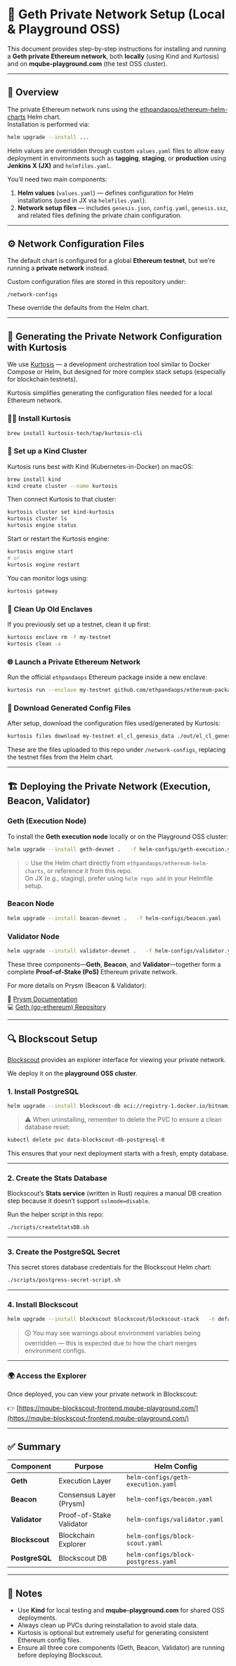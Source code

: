 # 🧭 Geth Private Network Setup (Local & Playground OSS)

This document provides step-by-step instructions for installing and running a **Geth private Ethereum network**, both **locally** (using Kind and Kurtosis) and on **mqube-playground.com** (the test OSS cluster).

---

## 🚀 Overview

The private Ethereum network runs using the [ethpandaops/ethereum-helm-charts](https://github.com/ethpandaops/ethereum-helm-charts) Helm chart.  
Installation is performed via:

```bash
helm upgrade --install ...
```

Helm values are overridden through custom `values.yaml` files to allow easy deployment in environments such as **tagging**, **staging**, or **production** using **Jenkins X (JX)** and `helmfiles.yaml`.

You’ll need two main components:

1. **Helm values** (`values.yaml`) — defines configuration for Helm installations (used in JX via `helmfiles.yaml`).
2. **Network setup files** — includes `genesis.json`, `config.yaml`, `genesis.ssz`, and related files defining the private chain configuration.

---

## ⚙️ Network Configuration Files

The default chart is configured for a global **Ethereum testnet**, but we’re running a **private network** instead.

Custom configuration files are stored in this repository under:

```
/network-configs
```

These override the defaults from the Helm chart.

---

## 🧰 Generating the Private Network Configuration with Kurtosis

We use [Kurtosis](https://github.com/kurtosis-tech/kurtosis) — a development orchestration tool similar to Docker Compose or Helm, but designed for more complex stack setups (especially for blockchain testnets).

Kurtosis simplifies generating the configuration files needed for a local Ethereum network.

### 🧑‍💻 Install Kurtosis

```bash
brew install kurtosis-tech/tap/kurtosis-cli
```

### 🧱 Set up a Kind Cluster

Kurtosis runs best with Kind (Kubernetes-in-Docker) on macOS:

```bash
brew install kind
kind create cluster --name kurtosis
```

Then connect Kurtosis to that cluster:

```bash
kurtosis cluster set kind-kurtosis
kurtosis cluster ls
kurtosis engine status
```

Start or restart the Kurtosis engine:

```bash
kurtosis engine start
# or
kurtosis engine restart
```

You can monitor logs using:

```bash
kurtosis gateway
```

### 🧹 Clean Up Old Enclaves

If you previously set up a testnet, clean it up first:

```bash
kurtosis enclave rm -f my-testnet
kurtosis clean -a
```

### 🌐 Launch a Private Ethereum Network

Run the official `ethpandaops` Ethereum package inside a new enclave:

```bash
kurtosis run --enclave my-testnet github.com/ethpandaops/ethereum-package
```

### 📁 Download Generated Config Files

After setup, download the configuration files used/generated by Kurtosis:

```bash
kurtosis files download my-testnet el_cl_genesis_data ./out/el_cl_genesis_data
```

These are the files uploaded to this repo under `/network-configs`, replacing the testnet files from the Helm chart.

---

## 🏗️ Deploying the Private Network (Execution, Beacon, Validator)

### Geth (Execution Node)

To install the **Geth execution node** locally or on the Playground OSS cluster:

```bash
helm upgrade --install geth-devnet .   -f helm-configs/geth-execution.yaml
```

> 💡 Use the Helm chart directly from `ethpandaops/ethereum-helm-charts`, or reference it from this repo.  
> On JX (e.g., staging), prefer using `helm repo add` in your Helmfile setup.

### Beacon Node

```bash
helm upgrade --install beacon-devnet .   -f helm-configs/beacon.yaml
```

### Validator Node

```bash
helm upgrade --install validator-devnet .   -f helm-configs/validator.yaml
```

These three components—**Geth**, **Beacon**, and **Validator**—together form a complete **Proof-of-Stake (PoS)** Ethereum private network.

For more details on Prysm (Beacon & Validator):

📘 [Prysm Documentation](https://prysm.offchainlabs.com/docs/)  
💻 [Geth (go-ethereum) Repository](https://github.com/ethereum/go-ethereum)

---

## 🔍 Blockscout Setup

[Blockscout](https://github.com/blockscout/blockscout) provides an explorer interface for viewing your private network.

We deploy it on the **playground OSS cluster**.

### 1. Install PostgreSQL

```bash
helm upgrade --install blockscout-db oci://registry-1.docker.io/bitnamicharts/postgresql   -n default -f helm-configs/block-postgress.yaml
```

> ⚠️ When uninstalling, remember to delete the PVC to ensure a clean database reset:

```bash
kubectl delete pvc data-blockscout-db-postgresql-0
```

This ensures that your next deployment starts with a fresh, empty database.

---

### 2. Create the Stats Database

Blockscout’s **Stats service** (written in Rust) requires a manual DB creation step because it doesn’t support `sslmode=disable`.

Run the helper script in this repo:

```bash
./scripts/createStatsDB.sh
```

---

### 3. Create the PostgreSQL Secret

This secret stores database credentials for the Blockscout Helm chart:

```bash
./scripts/postgress-secret-script.sh
```

---

### 4. Install Blockscout

```bash
helm upgrade --install blockscout blockscout/blockscout-stack   -n default -f helm-configs/block-scout.yaml
```

> 🛈 You may see warnings about environment variables being overridden — this is expected due to how the chart merges environment configs.

---

### 🌍 Access the Explorer

Once deployed, you can view your private network in Blockscout:

👉 [https://mqube-blockscout-frontend.mqube-playground.com/](https://mqube-blockscout-frontend.mqube-playground.com/)

---

## ✅ Summary

| Component | Purpose | Helm Config |
|------------|----------|-------------|
| **Geth** | Execution Layer | `helm-configs/geth-execution.yaml` |
| **Beacon** | Consensus Layer (Prysm) | `helm-configs/beacon.yaml` |
| **Validator** | Proof-of-Stake Validator | `helm-configs/validator.yaml` |
| **Blockscout** | Blockchain Explorer | `helm-configs/block-scout.yaml` |
| **PostgreSQL** | Blockscout DB | `helm-configs/block-postgress.yaml` |

---

## 🧩 Notes

- Use **Kind** for local testing and **mqube-playground.com** for shared OSS deployments.
- Always clean up PVCs during reinstallation to avoid stale data.
- Kurtosis is optional but extremely useful for generating consistent Ethereum config files.
- Ensure all three core components (Geth, Beacon, Validator) are running before deploying Blockscout.

